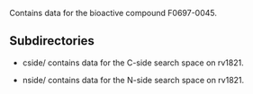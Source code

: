 Contains data for the bioactive compound F0697-0045.

## Subdirectories

- cside/ contains data for the C-side search space on rv1821.

- nside/ contains data for the N-side search space on rv1821.


